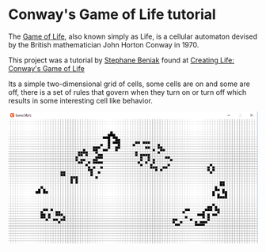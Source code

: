 # Conway's Game of Life tutorial

The [Game of Life](https://en.wikipedia.org/wiki/Conway%27s_Game_of_Life), also known simply as Life, is a cellular automaton devised by the British mathematician John Horton Conway in 1970.

This project was a tutorial by [Stephane Beniak](https://tutsplus.com/authors/stephane-beniak) found at [Creating Life: Conway's Game of Life](https://gamedevelopment.tutsplus.com/tutorials/creating-life-conways-game-of-life--gamedev-558)

Its a simple two-dimensional grid of cells, some cells are on and some are off, there is a set of rules that govern when they turn on or turn off which results in some interesting cell like behavior. 

![Game of Life screenshot](https://github.com/sdevRay/GameOfLife/blob/master/GameOfLife/Media/screenshot.png)
